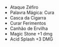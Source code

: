 
- Ataque Zéfiro
- Palavra Mágica: Cura
- Casca da Cigarra
- Curar Ferimentos
- Canhão de Ervilha
- Magic Stone +1 dmg
- Acid Splash +3 DMG
